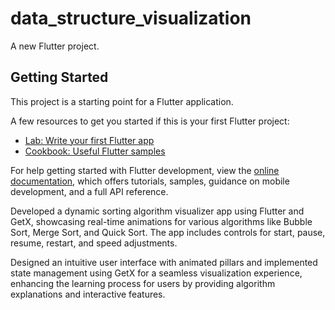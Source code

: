 # data_structure_visualization

A new Flutter project.

## Getting Started

This project is a starting point for a Flutter application.

A few resources to get you started if this is your first Flutter project:

- [Lab: Write your first Flutter app](https://docs.flutter.dev/get-started/codelab)
- [Cookbook: Useful Flutter samples](https://docs.flutter.dev/cookbook)

For help getting started with Flutter development, view the
[online documentation](https://docs.flutter.dev/), which offers tutorials,
samples, guidance on mobile development, and a full API reference.

Developed a dynamic sorting algorithm visualizer app using Flutter and GetX, showcasing real-time animations for various algorithms like Bubble Sort, Merge Sort, and Quick Sort. The app includes controls for start, pause, resume, restart, and speed adjustments.

Designed an intuitive user interface with animated pillars and implemented state management using GetX for a seamless visualization experience, enhancing the learning process for users by providing algorithm explanations and interactive features.
